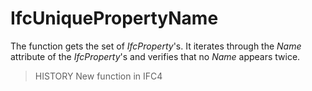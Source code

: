 # IfcUniquePropertyName

The function gets the set of _IfcProperty_'s.<!-- end of definition -->
It iterates through the _Name_ attribute of the _IfcProperty_'s
and verifies that no _Name_ appears twice.
> HISTORY  New function in IFC4
